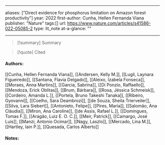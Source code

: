   
---
aliases: ["Direct evidence for phosphorus limitation on Amazon forest productivity"] 
year: 2022 
first-author: Cunha, Hellen Fernanda Viana
publisher: "Nature" 
tags:[]
url: https://www.nature.com/articles/s41586-022-05085-2 
type: lit_note
at-a-glance: ""

--- 



>[!summary] Summary

>[!quote] Cited
#### Authors:
[[Cunha, Hellen Fernanda Viana]], [[Andersen, Kelly M.]], [[Lugli, Laynara Figueiredo]], [[Santana, Flavia Delgado]], [[Aleixo, Izabela Fonseca]], [[Moraes, Anna Martins]], [[Garcia, Sabrina]], [[Di Ponzio, Raffaello]], [[Mendoza, Erick Oblitas]], [[Brum, Bárbara]], [[Rosa, Jéssica Schmeisk]], [[Cordeiro, Amanda L.]], [[Portela, Bruno Takeshi Tanaka]], [[Ribeiro, Gyovanni]], [[Coelho, Sara Deambrozi]], [[de Souza, Sheila Trierveiler]], [[Silva, Lara Siebert]], [[Antonieto, Felipe]], [[Pires, Maria]], [[Salomão, Ana Cláudia]], [[Miron, Ana Caroline]], [[de Assis, Rafael L.]], [[Domingues, Tomas F.]], [[Aragão, Luiz E. O. C.]], [[Meir, Patrick]], [[Camargo, José Luis]], [[Manzi, Antonio Ocimar]], [[Nagy, Laszlo]], [[Mercado, Lina M.]], [[Hartley, Iain P.]], [[Quesada, Carlos Alberto]]

#### Notes:


